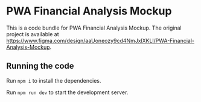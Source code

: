 
  # PWA Financial Analysis Mockup

  This is a code bundle for PWA Financial Analysis Mockup. The original project is available at https://www.figma.com/design/aaUoneozy9cd4NmJxlXKLl/PWA-Financial-Analysis-Mockup.

  ## Running the code

  Run `npm i` to install the dependencies.

  Run `npm run dev` to start the development server.
  